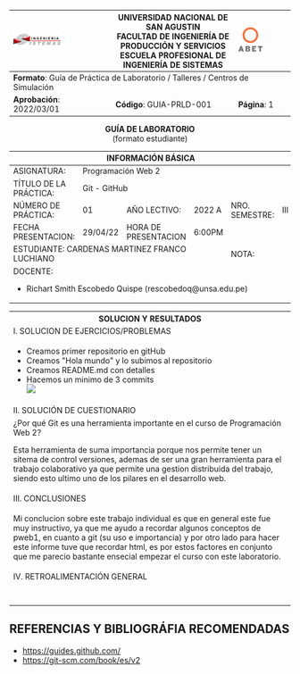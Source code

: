 <div align="center">
<table>
    <theader>
        <tr>
            <td><img src="https://github.com/rescobedoq/pw2/blob/main/epis.png?raw=true" alt="EPIS" style="width:50%; height:auto"/></td>
            <th>
                <span style="font-weight:bold;">UNIVERSIDAD NACIONAL DE SAN AGUSTIN</span><br />
                <span style="font-weight:bold;">FACULTAD DE INGENIERÍA DE PRODUCCIÓN Y SERVICIOS</span><br />
                <span style="font-weight:bold;">ESCUELA PROFESIONAL DE INGENIERÍA DE SISTEMAS</span>
            </th>
            <td><img src="https://github.com/rescobedoq/pw2/blob/main/abet.png?raw=true" alt="ABET" style="width:50%; height:auto"/></td>
        </tr>
    </theader>
    <tbody>
        <tr><td colspan="3"><span style="font-weight:bold;">Formato</span>: Guía de Práctica de Laboratorio / Talleres / Centros de Simulación</td></tr>
        <tr><td><span style="font-weight:bold;">Aprobación</span>:  2022/03/01</td><td><span style="font-weight:bold;">Código</span>: GUIA-PRLD-001</td><td><span style="font-weight:bold;">Página</span>: 1</td></tr>
    </tbody>
</table>
</div>

<div align="center">
<span style="font-weight:bold;">GUÍA DE LABORATORIO</span><br />
<span>(formato estudiante)</span>
</div>


<table>
<theader>
<tr><th colspan="6">INFORMACIÓN BÁSICA</th></tr>
</theader>
<tbody>
<tr><td>ASIGNATURA:</td><td colspan="5">Programación Web 2</td></tr>
<tr><td>TÍTULO DE LA PRÁCTICA:</td><td colspan="5">Git - GitHub</td></tr>
<tr>
<td>NÚMERO DE PRÁCTICA:</td><td>01</td><td>AÑO LECTIVO:</td><td>2022 A</td><td>NRO. SEMESTRE:</td><td>III</td>
</tr>
<tr>
<td>FECHA PRESENTACION:</td><td>29/04/22</td><td>HORA DE PRESENTACION</td><td>6:00PM</td>
</tr>
<tr><td colspan="4">ESTUDIANTE:  CARDENAS MARTINEZ FRANCO LUCHIANO
</td><td colspan="1">NOTA:</td><td colspan="1">   </td>
</tr>
<tr><td colspan="6">DOCENTE:
<ul>
<li>Richart Smith Escobedo Quispe (rescobedoq@unsa.edu.pe)</li>
</ul>
</td>
</<tr>
</tdbody>
</table>


<table>
<theader>
<tr><th colspan="6">SOLUCION Y RESULTADOS</th></tr>
</theader>
<tdbody>
<tr><td colspan="6">I. SOLUCION DE EJERCICIOS/PROBLEMAS</td></tr>
<tr><td colspan="6">
<ul>
<li>Creamos primer repositorio en gitHub</li>
<li>Creamos "Hola mundo" y lo subimos al repositorio</li>
<li>Creamos README.md con detalles</li>
<li>Hacemos un minimo de 3 commits</li>
<img src="http://drive.google.com/uc?export=view&id=1Lw7TnwTKA1k3s_-T8mdoWy3okfS9olfJ">


</td>
</tr>
<tr><td colspan="6">II. SOLUCIÓN DE CUESTIONARIO</td></tr>
<tr><td colspan="6">¿Por qué Git es una herramienta importante en el curso de Programación Web 2?<p>Esta herramienta de suma importancia porque nos permite tener un sitema de control versiones, ademas de ser una gran herramienta para el trabajo colaborativo ya que permite una gestion distribuida del trabajo, siendo esto ultimo uno de los pilares en el desarrollo web.</p></td></tr>
<tr><td colspan="6">III. CONCLUSIONES</td></tr>
<tr><td colspan="6"><p>Mi conclucion sobre este trabajo individual es que en general este fue muy instructivo, ya que me ayudo a recordar algunos conceptos de pweb1, en cuanto a git (su uso e importancia) y por otro lado para hacer este informe tuve que recordar html, es por estos factores en conjunto que me parecio bastante ensecial empezar el curso con este laboratorio.</p></td></tr>
<tr><td colspan="6">IV. RETROALIMENTACIÓN GENERAL</td></tr>
<tr><td colspan="6"><br><br></td></tr>
</tdbody>
</table>

## REFERENCIAS Y BIBLIOGRÁFIA RECOMENDADAS
- https://guides.github.com/
- https://git-scm.com/book/es/v2





